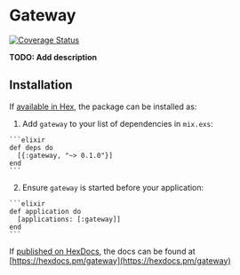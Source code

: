 # Gateway

[![Coverage Status](https://coveralls.io/repos/github/Nebo15/os.gateway/badge.svg?branch=master&t=y562b4)](https://coveralls.io/github/Nebo15/os.gateway?branch=master)

**TODO: Add description**

## Installation

If [available in Hex](https://hex.pm/docs/publish), the package can be installed as:

  1. Add `gateway` to your list of dependencies in `mix.exs`:

    ```elixir
    def deps do
      [{:gateway, "~> 0.1.0"}]
    end
    ```

  2. Ensure `gateway` is started before your application:

    ```elixir
    def application do
      [applications: [:gateway]]
    end
    ```

If [published on HexDocs](https://hex.pm/docs/tasks#hex_docs), the docs can
be found at [https://hexdocs.pm/gateway](https://hexdocs.pm/gateway)

